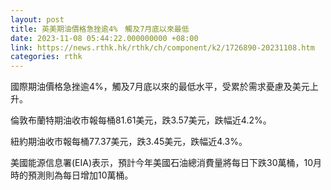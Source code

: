 ```yaml
---
layout: post
title: 英美期油價格急挫逾4%　觸及7月底以來最低
date: 2023-11-08 05:44:22.000000000 +08:00
link: https://news.rthk.hk/rthk/ch/component/k2/1726890-20231108.htm
categories: rthk
---
```


國際期油價格急挫逾4%，觸及7月底以來的最低水平，受累於需求憂慮及美元上升。

倫敦布蘭特期油收市報每桶81.61美元，跌3.57美元，跌幅近4.2%。

紐約期油收市報每桶77.37美元，跌3.45美元，跌幅近4.3%。

美國能源信息署(EIA)表示，預計今年美國石油總消費量將每日下跌30萬桶，10月時的預測則為每日增加10萬桶。
